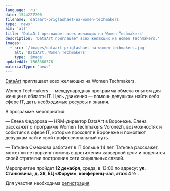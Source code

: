 ```yaml
---
language: 'ru'
date: 1544227200
filename: 'dataart-priglashaet-na-women-techmakers'
type: 'news'
aim: 'all'
title: 'DataArt приглашает всех желающих на Women Techmakers'
description: 'DataArt приглашает всех желающих на Women Techmakers.'
images:
  - src: '/images/dataart-priglashaet-na-women-techmakers.jpg'
    alt: 'DataArt. Women Techmakers'
    type: 'image'
updatedAt: 1568360578
materialType: 'news'
---
```

[DataArt](https://vk.com/dataart) приглашает всех желающих на Women Techmakers.

Women Techmakers — международная программа обмена опытом для женщин в области IT. Цель движения — помочь девушкам найти себя сфере IT, дать необходимые ресурсы и знания.

В программе мероприятия:

— Елена Федорова — HRM-директор DataArt в Воронеже. Елена расскажет о программе Women Techmakers Voronezh, возможностях и событиях в сфере IT, которые проходят в Воронеже и помогают девушкам найти свой профессиональный путь.

— Татьяна Смехнова работает в IT больше 14 лет. Татьяна расскажет, может ли нетворкинг помочь в достижении карьерной цели и поделится своей стратегии построения сети социальных связей.

Мероприятие пройдет **12 декабря**, среда, в 13:00 по адресу: **ул. Станкевича, д. 36, БЦ «Форум»**, **конференц-зал, этаж 4 ½** .

Для участия необходима [регистрация](https://vk.cc/8MOUUb).
